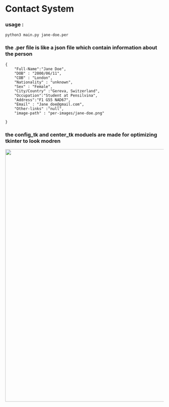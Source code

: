 # Contact System

### usage : 

```
python3 main.py jane-doe.per

```

### the .per file is like a json file which contain information about the person

```
{
	"Full-Name":"Jane Doe",
	"DOB" : "2000/06/11",
	"COB" : "London",
	"Nationality" : "unknown",
	"Sex" : "Female",
	"City/Country" :"Gereva, Switzerland",
	"Occupation":"Student at Pensilvina",
	"Address":"F1 G55 NAD67",
	"Email" : "Jane_doe@gmail.com",
	"Other-links" :"null",
	"image-path" : "per-images/jane-doe.png"

}
```
### the config_tk and center_tk moduels are made for optimizing tkinter to look modren

<img src="https://github.com/astroxiii/Contact-System/blob/master/Screenshot from 2021-12-24 12-18-21.png" width="800"/>
